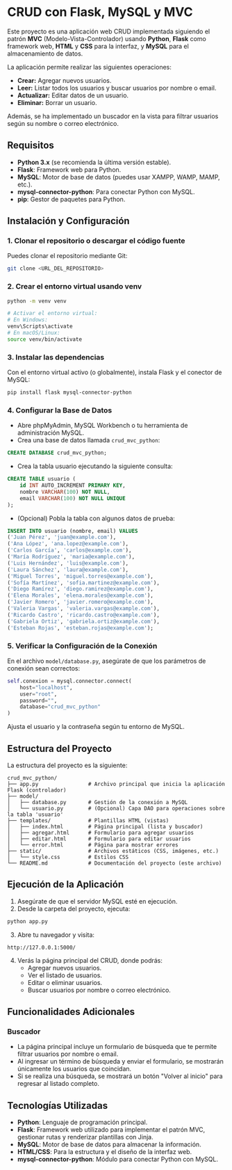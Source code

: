 # CRUD con Flask, MySQL y MVC

Este proyecto es una aplicación web CRUD implementada siguiendo el patrón **MVC** (Modelo-Vista-Controlador) usando **Python**, **Flask** como framework web, **HTML** y **CSS** para la interfaz, y **MySQL** para el almacenamiento de datos.

La aplicación permite realizar las siguientes operaciones:
- **Crear:** Agregar nuevos usuarios.
- **Leer:** Listar todos los usuarios y buscar usuarios por nombre o email.
- **Actualizar:** Editar datos de un usuario.
- **Eliminar:** Borrar un usuario.

Además, se ha implementado un buscador en la vista para filtrar usuarios según su nombre o correo electrónico.

## Requisitos

- **Python 3.x** (se recomienda la última versión estable).
- **Flask**: Framework web para Python.
- **MySQL**: Motor de base de datos (puedes usar XAMPP, WAMP, MAMP, etc.).
- **mysql-connector-python**: Para conectar Python con MySQL.
- **pip**: Gestor de paquetes para Python.

## Instalación y Configuración

### 1. Clonar el repositorio o descargar el código fuente

Puedes clonar el repositorio mediante Git:
```bash
git clone <URL_DEL_REPOSITORIO>
```

### 2. Crear el entorno virtual usando venv
```bash
python -m venv venv

# Activar el entorno virtual:
# En Windows:
venv\Scripts\activate
# En macOS/Linux:
source venv/bin/activate
```

### 3. Instalar las dependencias
Con el entorno virtual activo (o globalmente), instala Flask y el conector de MySQL:

```bash
pip install flask mysql-connector-python
```

### 4. Configurar la Base de Datos
- Abre phpMyAdmin, MySQL Workbench o tu herramienta de administración MySQL.
- Crea una base de datos llamada `crud_mvc_python`:

```sql
CREATE DATABASE crud_mvc_python;
```

- Crea la tabla usuario ejecutando la siguiente consulta:
```sql
CREATE TABLE usuario (
    id INT AUTO_INCREMENT PRIMARY KEY,
    nombre VARCHAR(100) NOT NULL,
    email VARCHAR(100) NOT NULL UNIQUE
);
```

- (Opcional) Pobla la tabla con algunos datos de prueba:
```sql
INSERT INTO usuario (nombre, email) VALUES
('Juan Pérez', 'juan@example.com'),
('Ana López', 'ana.lopez@example.com'),
('Carlos García', 'carlos@example.com'),
('María Rodríguez', 'maria@example.com'),
('Luis Hernández', 'luis@example.com'),
('Laura Sánchez', 'laura@example.com'),
('Miguel Torres', 'miguel.torres@example.com'),
('Sofía Martínez', 'sofia.martinez@example.com'),
('Diego Ramírez', 'diego.ramirez@example.com'),
('Elena Morales', 'elena.morales@example.com'),
('Javier Romero', 'javier.romero@example.com'),
('Valeria Vargas', 'valeria.vargas@example.com'),
('Ricardo Castro', 'ricardo.castro@example.com'),
('Gabriela Ortiz', 'gabriela.ortiz@example.com'),
('Esteban Rojas', 'esteban.rojas@example.com');
```

### 5. Verificar la Configuración de la Conexión
En el archivo `model/database.py`, asegúrate de que los parámetros de conexión sean correctos:

```python
self.conexion = mysql.connector.connect(
    host="localhost",
    user="root",
    password="",
    database="crud_mvc_python"
)
```
Ajusta el usuario y la contraseña según tu entorno de MySQL.

## Estructura del Proyecto
La estructura del proyecto es la siguiente:

```
crud_mvc_python/
├── app.py                # Archivo principal que inicia la aplicación Flask (controlador)
├── model/
│   ├── database.py       # Gestión de la conexión a MySQL
│   └── usuario.py        # (Opcional) Capa DAO para operaciones sobre la tabla 'usuario'
├── templates/            # Plantillas HTML (vistas)
│   ├── index.html        # Página principal (lista y buscador)
│   ├── agregar.html      # Formulario para agregar usuarios
│   ├── editar.html       # Formulario para editar usuarios
│   └── error.html        # Página para mostrar errores
├── static/               # Archivos estáticos (CSS, imágenes, etc.)
│   └── style.css         # Estilos CSS
└── README.md             # Documentación del proyecto (este archivo)
```

## Ejecución de la Aplicación
1. Asegúrate de que el servidor MySQL esté en ejecución.
2. Desde la carpeta del proyecto, ejecuta:
```bash
python app.py
```
3. Abre tu navegador y visita:
```
http://127.0.0.1:5000/
```
4. Verás la página principal del CRUD, donde podrás:
   - Agregar nuevos usuarios.
   - Ver el listado de usuarios.
   - Editar o eliminar usuarios.
   - Buscar usuarios por nombre o correo electrónico.

## Funcionalidades Adicionales

### Buscador
- La página principal incluye un formulario de búsqueda que te permite filtrar usuarios por nombre o email.
- Al ingresar un término de búsqueda y enviar el formulario, se mostrarán únicamente los usuarios que coincidan.
- Si se realiza una búsqueda, se mostrará un botón "Volver al inicio" para regresar al listado completo.

## Tecnologías Utilizadas
- **Python**: Lenguaje de programación principal.
- **Flask**: Framework web utilizado para implementar el patrón MVC, gestionar rutas y renderizar plantillas con Jinja.
- **MySQL**: Motor de base de datos para almacenar la información.
- **HTML/CSS**: Para la estructura y el diseño de la interfaz web.
- **mysql-connector-python**: Módulo para conectar Python con MySQL.
